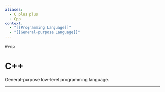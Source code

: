 ```yaml
---
aliases:
  - C plus plus
  - Cpp
context:
  - "[[Programming Language]]"
  - "[[General-purpose Language]]"
---
```


#wip

# C++

General-purpose low-level programming language.

---

